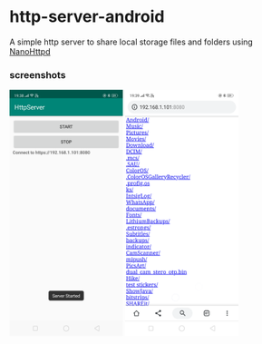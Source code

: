 # http-server-android

A simple http server to share local storage files and folders using [NanoHttpd](https://github.com/NanoHttpd/nanohttpd)

### screenshots
<img src="https://github.com/rajbohra10/http-server-android/blob/master/screenshots/1_screen.png" width="200"/>

<img src="https://github.com/rajbohra10/http-server-android/blob/master/screenshots/2_screen.png" width="200"/>
